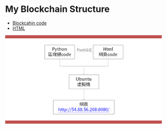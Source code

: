 # My Blockchain Structure
 * [Blockcahin code](Blockchain/Flask-master/main.py)
 * [HTML](Blockchain/Flask-master/templates/index.html)
 
![image](https://raw.githubusercontent.com/chenjanice/Data-Structure_2019/master/images/blockchain.png)

